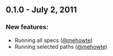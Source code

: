 ## 0.1.0 - July 2, 2011

### New features:

- Running all specs ([@mehowte])
- Running selected paths ([@mehowte])

[@mehowte]: https://github.com/mehowte
